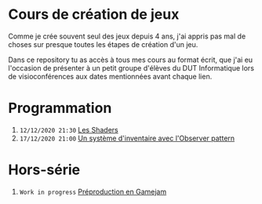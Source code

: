 # Cours de création de jeux

Comme je crée souvent seul des jeux depuis 4 ans, j'ai appris pas mal de choses sur presque toutes les étapes de création d'un jeu.

Dans ce repository tu as accès à tous mes cours au format écrit, que j'ai eu l'occasion de présenter à un petit groupe d'élèves du DUT Informatique lors de visioconférences aux dates mentionnées avant chaque lien.

# Programmation

1. `12/12/2020 21:30` [Les Shaders](./cours/shaders/cours.md)
2. `17/12/2020 21:00` [Un système d'inventaire avec l'Observer pattern](./cours/inventaireObserver/cours.md)

# Hors-série

1. `Work in progress` [Préproduction en Gamejam](./cours/preprodGamejam/main.md)